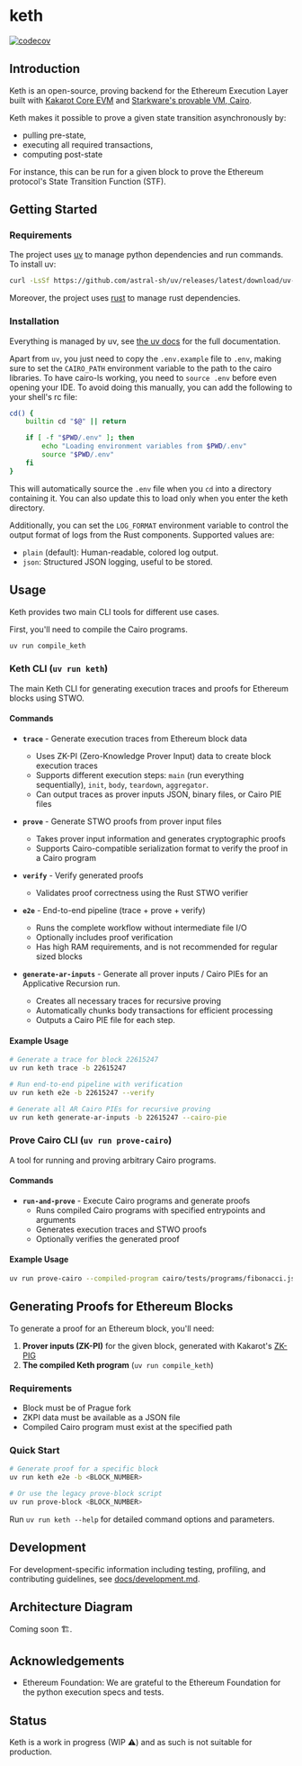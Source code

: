 # keth

[![codecov](https://codecov.io/gh/kkrt-labs/keth/branch/main/graph/badge.svg?token=l3KEAeknXB)](https://codecov.io/gh/kkrt-labs/keth)

## Introduction

Keth is an open-source, proving backend for the Ethereum Execution Layer built
with [Kakarot Core EVM](https://github.com/kkrt-labs/kakarot) and
[Starkware's provable VM, Cairo](https://book.cairo-lang.org/).

Keth makes it possible to prove a given state transition asynchronously by:

- pulling pre-state,
- executing all required transactions,
- computing post-state

For instance, this can be run for a given block to prove the Ethereum protocol's
State Transition Function (STF).

## Getting Started

### Requirements

The project uses [uv](https://github.com/astral-sh/uv) to manage python
dependencies and run commands. To install uv:

```bash
curl -LsSf https://github.com/astral-sh/uv/releases/latest/download/uv-installer.sh | sh
```

Moreover, the project uses [rust](https://www.rust-lang.org/) to manage rust
dependencies.

### Installation

Everything is managed by uv, see [the uv docs](https://docs.astral.sh/uv/) for
the full documentation.

Apart from `uv`, you just need to copy the `.env.example` file to `.env`, making
sure to set the `CAIRO_PATH` environment variable to the path to the cairo
libraries. To have cairo-ls working, you need to `source .env` before even
opening your IDE. To avoid doing this manually, you can add the following to
your shell's rc file:

```bash
cd() {
    builtin cd "$@" || return

    if [ -f "$PWD/.env" ]; then
        echo "Loading environment variables from $PWD/.env"
        source "$PWD/.env"
    fi
}
```

This will automatically source the `.env` file when you `cd` into a directory
containing it. You can also update this to load only when you enter the keth
directory.

Additionally, you can set the `LOG_FORMAT` environment variable to control the
output format of logs from the Rust components. Supported values are:

- `plain` (default): Human-readable, colored log output.
- `json`: Structured JSON logging, useful to be stored.

## Usage

Keth provides two main CLI tools for different use cases.

First, you'll need to compile the Cairo programs.

```bash
uv run compile_keth
```

### Keth CLI (`uv run keth`)

The main Keth CLI for generating execution traces and proofs for Ethereum blocks
using STWO.

#### Commands

- **`trace`** - Generate execution traces from Ethereum block data

  - Uses ZK-PI (Zero-Knowledge Prover Input) data to create block execution
    traces
  - Supports different execution steps: `main` (run everything sequentially),
    `init`, `body`, `teardown`, `aggregator`.
  - Can output traces as prover inputs JSON, binary files, or Cairo PIE files

- **`prove`** - Generate STWO proofs from prover input files

  - Takes prover input information and generates cryptographic proofs
  - Supports Cairo-compatible serialization format to verify the proof in a
    Cairo program

- **`verify`** - Verify generated proofs

  - Validates proof correctness using the Rust STWO verifier

- **`e2e`** - End-to-end pipeline (trace + prove + verify)

  - Runs the complete workflow without intermediate file I/O
  - Optionally includes proof verification
  - Has high RAM requirements, and is not recommended for regular sized blocks

- **`generate-ar-inputs`** - Generate all prover inputs / Cairo PIEs for an
  Applicative Recursion run.
  - Creates all necessary traces for recursive proving
  - Automatically chunks body transactions for efficient processing
  - Outputs a Cairo PIE file for each step.

#### Example Usage

```bash
# Generate a trace for block 22615247
uv run keth trace -b 22615247

# Run end-to-end pipeline with verification
uv run keth e2e -b 22615247 --verify

# Generate all AR Cairo PIEs for recursive proving
uv run keth generate-ar-inputs -b 22615247 --cairo-pie
```

### Prove Cairo CLI (`uv run prove-cairo`)

A tool for running and proving arbitrary Cairo programs.

#### Commands

- **`run-and-prove`** - Execute Cairo programs and generate proofs
  - Runs compiled Cairo programs with specified entrypoints and arguments
  - Generates execution traces and STWO proofs
  - Optionally verifies the generated proof

#### Example Usage

```bash
uv run prove-cairo --compiled-program cairo/tests/programs/fibonacci.json --arguments 1,1,20000
```

## Generating Proofs for Ethereum Blocks

To generate a proof for an Ethereum block, you'll need:

1. **Prover inputs (ZK-PI)** for the given block, generated with Kakarot's
   [ZK-PIG](https://github.com/kkrt-labs/zk-pig)
2. **The compiled Keth program** (`uv run compile_keth`)

### Requirements

- Block must be of Prague fork
- ZKPI data must be available as a JSON file
- Compiled Cairo program must exist at the specified path

### Quick Start

```bash
# Generate proof for a specific block
uv run keth e2e -b <BLOCK_NUMBER>

# Or use the legacy prove-block script
uv run prove-block <BLOCK_NUMBER>
```

Run `uv run keth --help` for detailed command options and parameters.

## Development

For development-specific information including testing, profiling, and
contributing guidelines, see [docs/development.md](docs/development.md).

## Architecture Diagram

Coming soon 🏗️.

## Acknowledgements

- Ethereum Foundation: We are grateful to the Ethereum Foundation for the python
  execution specs and tests.

## Status

Keth is a work in progress (WIP ⚠️) and as such is not suitable for production.
